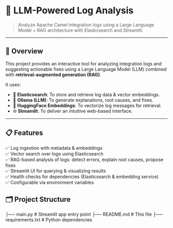 # 📄 LLM-Powered Log Analysis

> Analyze Apache Camel integration logs using a Large Language Model + RAG architecture with Elasticsearch and Streamlit.

---

## 🚀 Overview

This project provides an interactive tool for analyzing integration logs and suggesting actionable fixes using a Large Language Model (LLM) combined with **retrieval-augmented generation (RAG)**.

It uses:
- 📄 **Elasticsearch**: To store and retrieve log data & vector embeddings.
- 🤖 **Ollama (LLM)**: To generate explanations, root causes, and fixes.
- 🔎 **HuggingFace Embeddings**: To vectorize log messages for retrieval.
- 🌐 **Streamlit**: To deliver an intuitive web-based interface.

---

## 📋 Features

✅ Log ingestion with metadata & embeddings  
✅ Vector search over logs using Elasticsearch  
✅ RAG-based analysis of logs: detect errors, explain root causes, propose fixes  
✅ Streamlit UI for querying & visualizing results  
✅ Health checks for dependencies (Elasticsearch & embedding service)  
✅ Configurable via environment variables  

## 🗂️ Project Structure

├── main.py # Streamlit app entry point
├── README.md # This file
├── requirements.txt # Python dependencies